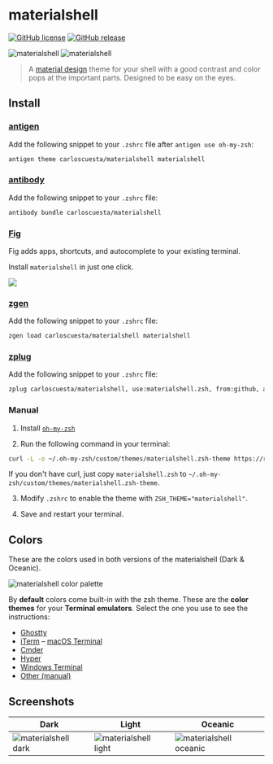 # materialshell

[![GitHub license](https://img.shields.io/github/license/carloscuesta/materialshell.svg?style=flat-square)](https://github.com/carloscuesta/materialshell)
[![GitHub release](https://img.shields.io/github/release/carloscuesta/materialshell.svg?style=flat-square)](https://github.com/carloscuesta/materialshell)

![materialshell](https://github.com/user-attachments/assets/66df92cb-e5ff-4034-8692-42a41a57f7bc#gh-dark-mode-only)
![materialshell](https://github.com/user-attachments/assets/b0a9f89c-61f0-42d9-b8e1-0c249cda3b9b#gh-light-mode-only)

> A [material design](https://material.google.com/style/color.html) theme for your shell with a good contrast and color pops at the important parts. Designed to be easy on the eyes.

## Install

### [antigen](http://antigen.sharats.me)

Add the following snippet to your `.zshrc` file after `antigen use oh-my-zsh`:

```sh
antigen theme carloscuesta/materialshell materialshell
```

### [antibody](https://github.com/getantibody/antibody)

Add the following snippet to your `.zshrc` file:

```sh
antibody bundle carloscuesta/materialshell
```

### [Fig](https://fig.io)

Fig adds apps, shortcuts, and autocomplete to your existing terminal.


Install `materialshell` in just one click.

<a href="https://fig.io/plugins/other/materialshell_carloscuesta" target="_blank"><img src="https://fig.io/badges/install-with-fig.svg" /></a>

### [zgen](https://github.com/tarjoilija/zgen)

Add the following snippet to your `.zshrc` file:

```sh
zgen load carloscuesta/materialshell materialshell
```

### [zplug](https://github.com/zplug/zplug)

Add the following snippet to your `.zshrc` file:

```sh
zplug carloscuesta/materialshell, use:materialshell.zsh, from:github, as:theme
```

### Manual

1. Install [`oh-my-zsh`](https://ohmyz.sh/#install)

2. Run the following command in your terminal:

```sh
curl -L -o ~/.oh-my-zsh/custom/themes/materialshell.zsh-theme https://raw.githubusercontent.com/carloscuesta/materialshell/master/materialshell.zsh
```

If you don't have curl, just copy `materialshell.zsh` to `~/.oh-my-zsh/custom/themes/materialshell.zsh-theme`.

3. Modify `.zshrc` to enable the theme with `ZSH_THEME="materialshell"`.

4. Save and restart your terminal.

## Colors

These are the colors used in both versions of the materialshell (Dark & Oceanic).

![materialshell color palette](https://cloud.githubusercontent.com/assets/7629661/11169947/1337b238-8bc6-11e5-8eaa-37d435b9ecee.png)

By **default** colors come built-in with the zsh theme. These are the **color themes** for your **Terminal emulators**. Select the one you use to see the instructions:

- [Ghostty](https://github.com/carloscuesta/materialshell/tree/master/shell-color-themes#ghostty)
- [iTerm](https://github.com/carloscuesta/materialshell/tree/master/shell-color-themes#iterm)
– [macOS Terminal](https://github.com/carloscuesta/materialshell/tree/master/shell-color-themes#terminal)
- [Cmder](https://github.com/carloscuesta/materialshell/tree/master/shell-color-themes#cmder)
- [Hyper](https://github.com/carloscuesta/materialshell/tree/master/shell-color-themes#hyper)
- [Windows Terminal](/shell-color-themes/README.md#windows-terminal)
- [Other (manual)](https://github.com/carloscuesta/materialshell/tree/master/shell-color-themes#manual)

## Screenshots

| Dark | Light | Oceanic |
|---|---|---|
| ![materialshell dark](https://github.com/user-attachments/assets/da60e9dd-4ff7-4dc5-9b46-e6d6f2ed1ca3) | ![materialshell light](https://github.com/user-attachments/assets/abd9b7c8-2001-4eaa-94af-39df68c9f81e) | ![materialshell oceanic](https://github.com/user-attachments/assets/325e6b02-92de-4ab2-9c20-5e2752acf058) |

